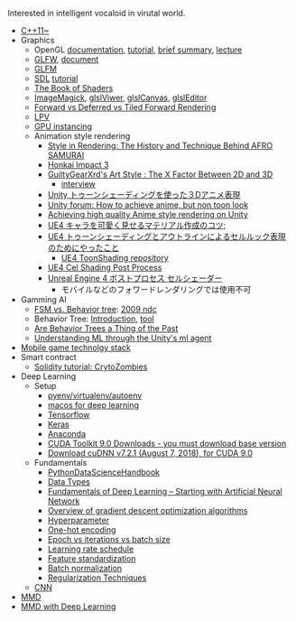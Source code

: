 Interested in intelligent vocaloid in virutal world.

* [C++11~](https://github.com/jwvg0425/ModernCppStudy/wiki)
* Graphics
  * OpenGL [documentation](http://code.nabla.net/doc/OpenGL/), [tutorial](http://www.opengl-tutorial.org/), [brief summary](http://www.songho.ca/opengl/index.html), [lecture](http://lazyfoo.net/tutorials/OpenGL/index.php)
  * [GLFW](https://www.glfw.org/), [document](https://www.glfw.org/docs/latest/pages.html)
  * [GLFM](https://github.com/brackeen/glfm)
  * [SDL](https://www.libsdl.org/) [tutorial](http://lazyfoo.net/tutorials/SDL/index.php)
  * [The Book of Shaders](https://thebookofshaders.com/)
  * [ImageMagick](http://www.imagemagick.org/script/index.php), [glslViwer](https://github.com/patriciogonzalezvivo/glslViewer), [glslCanvas](https://github.com/patriciogonzalezvivo/glslCanvas), [glslEditor](https://github.com/patriciogonzalezvivo/glslEditor)
  * [Forward vs Deferred vs Tiled Forward Rendering](https://www.3dgep.com/forward-plus/)
  * [LPV](http://ericpolman.com/2016/06/28/light-propagation-volumes/)
  * [GPU instancing](https://hrmrzizon.github.io/2017/06/11/using-gpu-instancing-in-unity/)
  * Animation style rendering
    * [Style in Rendering: The History and Technique Behind AFRO SAMURAI](http://www.gdcvault.com/play/1427/Style-in-Rendering-The-History)
    * [Honkai Impact 3](http://www.uniteseoul.com/2018/download_files/T1_0503_2.pdf)
    * [GuiltyGearXrd's Art Style : The X Factor Between 2D and 3D](http://www.ggxrd.com/Motomura_Junya_GuiltyGearXrd.pdf)
      * [interview](https://gigglehd.com/zbxe/12202898)
    * [Unity トゥーンシェーディングを使った３Dアニメ表現](https://qiita.com/MuRo_CG/items/c417ef6d6cbeed3dd42b)
    * [Unity forum: How to achieve anime, but non toon look](https://forum.unity.com/threads/how-to-achieve-anime-but-non-toon-look.408148/)
    * [Achieving high quality Anime style rendering on Unity](http://www.uniteseoul.com/2018/download_files/T1_0503_2.pdf)
    * [UE4 キャラを可愛く見せるマテリアル作成のコツ](http://unrealengine.hatenablog.com/entry/2015/05/09/220416);
    * [UE4 トゥーンシェーディングとアウトラインによるセルルック表現のためにやったこと](http://unrealengine.hatenablog.com/entry/2015/10/25/233253)
      * [UE4 ToonShading repository](https://github.com/ArneBezuijen/UnrealEngine)
    * [UE4 Cel Shading Post Process](https://wiki.unrealengine.com/Cel_Shading_Post_Process)
    * [Unreal Engine 4 ポストプロセス セルシェーダー](http://unrealengine.hatenablog.com/entry/2018/05/27/235215)
      * モバイルなどのフォワードレンダリングでは使用不可
* Gamming AI
  * [FSM vs. Behavior tree](https://web.stanford.edu/class/cs123/lectures/CS123_lec08_HFSM_BT.pdf): [2009 ndc](https://www.slideshare.net/yonghakim900/2009-ndc)
  * Behavior Tree: [Introduction](http://blog.renatopp.com/2014/07/25/an-introduction-to-behavior-trees-part-1/), [tool](https://archive.codeplex.com/?p=brainiac)
  * [Are Behavior Trees a Thing of the Past](https://www.gamasutra.com/blogs/JakobRasmussen/20160427/271188/Are_Behavior_Trees_a_Thing_of_the_Past.php)
  * [Understanding ML through the Unity's ml agent](https://docs.google.com/presentation/d/e/2PACX-1vRloM3dMgWk55xAU-0nctVsxQIE2zqt6eANo0x8fqTcrlkvzkymB5R-kOIypL3QnDid1rqF0yl4kBmV/pub?start=false&loop=false&delayms=3000)
* [Mobile game technolgy stack](https://github.com/goopymoon/goopymoon.github.io/blob/master/mobile_game_technology_stack.md)
* Smart contract
  * [Solidity tutorial: CrytoZombies](https://cryptozombies.io/en/course/)
* Deep Learning 
  * Setup
    * [pyenv/virtualenv/autoenv](http://taewan.kim/post/python_virtual_env/)
    * [macos for deep learning](https://www.pyimagesearch.com/2017/09/29/macos-for-deep-learning-with-python-tensorflow-and-keras/)
    * [Tensorflow](https://mjgim.icim.or.kr/2017/04/30/tensorflow.html)
    * [Keras](https://keras.io/#installation)
    * [Anaconda](https://conda.io/docs/user-guide/install/windows.html)
    * [CUDA Toolkit 9.0 Downloads - you must download base version](https://developer.nvidia.com/cuda-90-download-archive?target_os=Windows&target_arch=x86_64&target_version=10&target_type=exelocal)
    * [Download cuDNN v7.2.1 (August 7, 2018), for CUDA 9.0](https://developer.nvidia.com/rdp/cudnn-download)
  * Fundamentals
    * [PythonDataScienceHandbook](https://jakevdp.github.io/PythonDataScienceHandbook/)
    * [Data Types](http://scikit-image.org/docs/dev/user_guide/data_types.html)
    * [Fundamentals of Deep Learning – Starting with Artificial Neural Network](https://www.analyticsvidhya.com/blog/2016/03/introduction-deep-learning-fundamentals-neural-networks/)
    * [Overview of gradient descent optimization algorithms](http://ruder.io/optimizing-gradient-descent/)
    * [Hyperparameter](https://www.quora.com/What-are-hyperparameters-in-machine-learning)
    * [One-hot encoding](https://hackernoon.com/what-is-one-hot-encoding-why-and-when-do-you-have-to-use-it-e3c6186d008f)
    * [Epoch vs iterations vs batch size](https://towardsdatascience.com/epoch-vs-iterations-vs-batch-size-4dfb9c7ce9c9)
    * [Learning rate schedule](https://towardsdatascience.com/learning-rate-schedules-and-adaptive-learning-rate-methods-for-deep-learning-2c8f433990d1)
    * [Feature standardization](http://sebastianraschka.com/Articles/2014_about_feature_scaling.html)
    * [Batch normalization](https://shuuki4.wordpress.com/2016/01/13/batch-normalization-%EC%84%A4%EB%AA%85-%EB%B0%8F-%EA%B5%AC%ED%98%84/)
    * [Regularization Techniques](https://www.analyticsvidhya.com/blog/2018/04/fundamentals-deep-learning-regularization-techniques/)
  * [CNN](https://github.com/goopymoon/goopymoon.github.io/blob/master/CNN.md)
* [MMD](https://github.com/goopymoon/goopymoon.github.io/blob/master/MMD.md)
* [MMD with Deep Learning](https://github.com/goopymoon/goopymoon.github.io/blob/master/MMD_ML.md)
